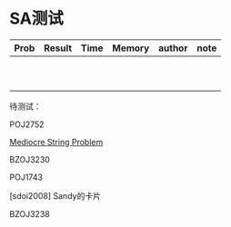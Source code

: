 # SA测试

| Prob                                                         | Result  | Time    | Memory   | author | note                                                         |
| :----------------------------------------------------------- | :------ | ------- | -------- | ------ | ------------------------------------------------------------ |
|      |        |      |        |        |      |
|      |        |      |        |        |      |
|      |        |      |        |        |      |
|      |        |      |        |        |      |
|      |        |      |        |        |      |
|      |        |      |        |        |      |
|      |        |      |        |        |      |
|      |        |      |        |        |      |
|      |        |      |        |        |      |
|      |        |      |        |        |      |

待测试：

POJ2752

[Mediocre String Problem](https://codeforces.com/gym/101981/problem/M)

BZOJ3230

POJ1743

[sdoi2008] Sandy的卡片

BZOJ3238
